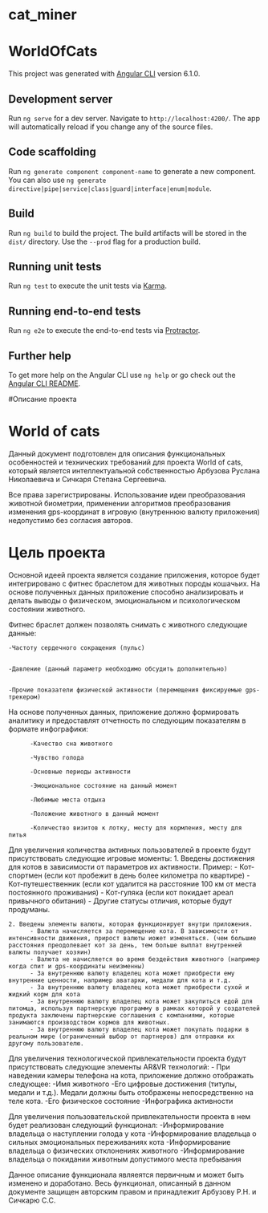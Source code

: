 # cat_miner

# WorldOfCats

This project was generated with [Angular CLI](https://github.com/angular/angular-cli) version 6.1.0.

## Development server

Run `ng serve` for a dev server. Navigate to `http://localhost:4200/`. The app will automatically reload if you change any of the source files.

## Code scaffolding

Run `ng generate component component-name` to generate a new component. You can also use `ng generate directive|pipe|service|class|guard|interface|enum|module`.

## Build

Run `ng build` to build the project. The build artifacts will be stored in the `dist/` directory. Use the `--prod` flag for a production build.

## Running unit tests

Run `ng test` to execute the unit tests via [Karma](https://karma-runner.github.io).

## Running end-to-end tests

Run `ng e2e` to execute the end-to-end tests via [Protractor](http://www.protractortest.org/).

## Further help

To get more help on the Angular CLI use `ng help` or go check out the [Angular CLI README](https://github.com/angular/angular-cli/blob/master/README.md).

#Описание проекта
# World of cats
Данный документ подготовлен для описания функциональных особенностей и технических требований для проекта World of cats, который является интеллектуальной собственностью Арбузова Руслана Николаевича и Сичкаря Степана Сергеевича. 

Все права зарегистрированы. Использование идеи преобразования животной биометрии, применении алгоритмов преобразования изменения gps-координат в игровую (внутреннюю валюту приложения) недопустимо без согласия авторов. 

# Цель проекта
Основной идеей проекта является создание приложения, которое будет интегрировано с фитнес браслетом для животных породы кошачьих.
На основе полученных данных приложение способно анализировать и делать выводы о физическом, эмоциональном и психологическом состоянии животного.


Фитнес браслет должен позволять снимать с животного следующие данные: 


    -Частоту сердечного сокращения (пульс) 
    
    
    -Давление (данный параметр необходимо обсудить дополнительно)
    
    
    -Прочие показатели физической активности (перемещения фиксируемые gps-трекером)
    
    
    
На основе полученных данных, приложение должно формировать аналитику и предоставлят отчетность по следующим показателям в формате инфографики: 

          -Качество сна животного
          
          -Чувство голода
          
          -Основные периоды активности
          
          -Эмоциональное состояние на данный момент
          
          -Любимые места отдыха 
          
          -Положение животного в данный момент
          
          -Количество визитов к лотку, месту для кормления, месту для питья


Для увеличения количества активных пользователей в проекте будут присутствовать следующие игровые моменты: 
    1. Введены достижения для котов в зависимости от параметров их активности. Пример:
          - Кот-спортмен (если кот пробежит в день более километра по квартире) 
          - Кот-путешественник (если кот удалится на расстояние 100 км от места постоянного проживания) 
          - Кот-гуляка (если кот покидает ареал привычного обитания) 
          - Другие статусы отличия, которые будут продуманы. 
          
    2. Введены элементы валюты, которая функционирует внутри приложения. 
          - Валюта начисляется за перемещение кота. В зависимости от интенсивности движения, прирост валюты иожет изменяться. (чем большие                расстояния преодолевает кот за день, тем больше выплат внутренней валюты получает хозяин)
          - Валюта не начисляется во время бездействия животного (например когда спит и gps-координаты неизменны)
          - За внутреннюю валюту владелец кота может приобрести ему внутренние ценности, например аватарки, медали для кота и т.д.
          - За внутреннюю валюту владелец кота может приобрести сухой и жидкий корм для кота
          - За внутреннюю валюту владелец кота может закупиться едой для питомца, используя партнерскую программу в рамках которой у создателей продукта заключены партнерские соглашения с компаниями, которые занимаются производством кормов для животных. 
          - За внутреннюю валюту владелец кота может покупать подарки в реальном мире (ограниченный выбор от партнеров) для отправки их другому пользователю.
          
          
Для увеличения технологической привлекательности проекта будут присутствовать следующие элементы AR&VR технологий:
          - При наведении камеры телефона на кота, приложение должно отображать следующее: 
                -Имя животного
                -Его цифровые достижения (титулы, медали и т.д.). Медали должны быть отображены непосредственно на теле кота.
                -Его физическое состояние
                -Инфографика активности
                
          
          
 Для увеличения пользовательской привлекательности проекта в нем будет реализован следующий функционал:
           -Информирование владельца о наступлении голода у кота
           -Информирование владельца о сильных эмоциональных переживаниях кота
           -Информирование владельца о физических отклонениях животного
           -Информирование владельца о покидании животным допустимого места пребывания
           
           
           
  Данное описание функционала являеятся первичным и может быть изменено и доработано.
  Весь функционал, описанный в данном документе защищен авторским правом и принадлежит Арбузову Р.Н. и Сичкарю С.С.

